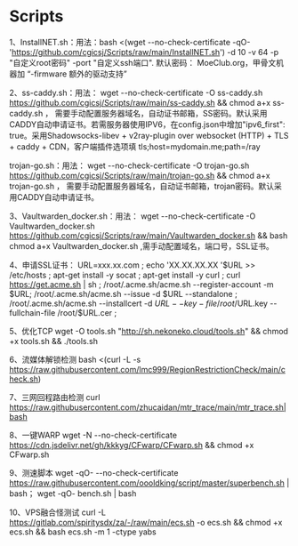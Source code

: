 # Scripts
1、InstallNET.sh：用法：bash <(wget --no-check-certificate -qO- 'https://github.com/cgicsj/Scripts/raw/main/InstallNET.sh') -d 10 -v 64 -p "自定义root密码" -port "自定义ssh端口".  默认密码： MoeClub.org，甲骨文机器加 “-firmware  额外的驱动支持”

2、ss-caddy.sh：用法： wget --no-check-certificate -O ss-caddy.sh https://github.com/cgicsj/Scripts/raw/main/ss-caddy.sh && chmod a+x ss-caddy.sh   ，
需要手动配置服务器域名，自动证书邮箱，SS密码。默认采用CADDY自动申请证书。若需服务器使用IPV6，在config.json中增加"ipv6_first": true。采用Shadowsocks-libev + v2ray-plugin over websocket (HTTP) + TLS + caddy + CDN，客户端插件选项填 tls;host=mydomain.me;path=/ray

trojan-go.sh：用法： wget --no-check-certificate -O trojan-go.sh https://github.com/cgicsj/Scripts/raw/main/trojan-go.sh && chmod a+x trojan-go.sh   ，
需要手动配置服务器域名，自动证书邮箱，trojan密码。默认采用CADDY自动申请证书。



3、Vaultwarden_docker.sh：用法：  wget --no-check-certificate -O Vaultwarden_docker.sh https://github.com/cgicsj/Scripts/raw/main/Vaultwarden_docker.sh && bash chmod a+x  Vaultwarden_docker.sh  ,需手动配置域名，端口号，SSL证书。

4、申请SSL证书：
URL=xxx.xx.com ;
echo 'XX.XX.XX.XX  '$URL >> /etc/hosts ;
apt-get install -y socat ;
apt-get install -y curl ;
curl https://get.acme.sh | sh ;
/root/.acme.sh/acme.sh --register-account -m $URL;
/root/.acme.sh/acme.sh --issue -d $URL --standalone ;
/root/.acme.sh/acme.sh --installcert -d $URL --key-file /root/$URL.key --fullchain-file /root/$URL.cer ;



5、优化TCP
wget -O tools.sh "http://sh.nekoneko.cloud/tools.sh" && chmod +x tools.sh && ./tools.sh

6、流媒体解锁检测
bash <(curl -L -s https://raw.githubusercontent.com/lmc999/RegionRestrictionCheck/main/check.sh)


7、三网回程路由检测
curl https://raw.githubusercontent.com/zhucaidan/mtr_trace/main/mtr_trace.sh|bash



8、一键WARP
wget -N --no-check-certificate https://cdn.jsdelivr.net/gh/kkkyg/CFwarp/CFwarp.sh && chmod +x CFwarp.sh


9、测速脚本
wget -qO- --no-check-certificate https://raw.githubusercontent.com/oooldking/script/master/superbench.sh | bash；
wget -qO- bench.sh | bash

10、VPS融合怪测试
curl -L https://gitlab.com/spiritysdx/za/-/raw/main/ecs.sh -o ecs.sh && chmod +x ecs.sh && bash ecs.sh -m 1 -ctype yabs
